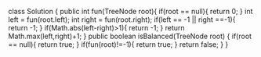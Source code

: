 class Solution {
    public int fun(TreeNode root){
        if(root == null){
            return 0;
        }
        int left = fun(root.left);
        int right = fun(root.right);
        if(left == -1 || right ==-1){
            return -1;
        }
        if(Math.abs(left-right)>1){
            return -1;
        }
        return Math.max(left,right)+1;
    }
    public boolean isBalanced(TreeNode root) {
        if(root == null){
            return true;
        }
        if(fun(root)!=-1){
            return true;
        }
        return false;
    }
}
